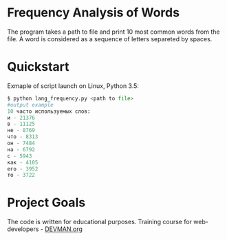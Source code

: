 # Frequency Analysis of Words

The program takes a path to file and print 10 most common words from the file. A word is considered as a sequence of letters separeted by spaces. 

# Quickstart

Exmaple of script launch on Linux, Python 3.5:
```python
$ python lang_frequency.py <path to file>
#output example
10 часто используемых слов:
и - 21376
в - 11125
не - 8769
что - 8313
он - 7484
на - 6792
с - 5943
как - 4105
его - 3952
то - 3722
```

# Project Goals

The code is written for educational purposes. Training course for web-developers - [DEVMAN.org](https://devman.org)
